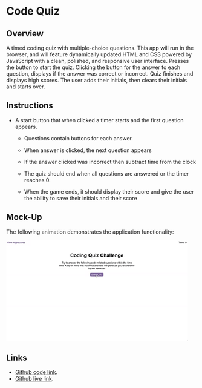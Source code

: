 # Code Quiz

## Overview

A timed coding quiz with multiple-choice questions. This app will run in the browser, and will feature dynamically updated HTML and CSS powered by JavaScript with a clean, polished, and responsive user interface. 
Presses the button to start the quiz. Clicking the button for the answer to each question, displays if the answer was correct or incorrect. Quiz finishes and displays high scores. The user adds their initials, then clears their initials and starts over.

## Instructions

* A start button that when clicked a timer starts and the first question appears.
 
  * Questions contain buttons for each answer.
  
  * When answer is clicked, the next question appears
  
  * If the answer clicked was incorrect then subtract time from the clock

  * The quiz should end when all questions are answered or the timer reaches 0.

  * When the game ends, it should display their score and give the user the ability to save their initials and their score

## Mock-Up

The following animation demonstrates the application functionality:

![Animation of code quiz. Presses button to start quiz. Clicks the button for the answer to each question, displays if answer was correct or incorrect. Quiz finishes and displays high scores. User adds their intials, then clears their intials and starts over.](./assets/08-web-apis-challenge-demo.gif)


## Links

- [Github code link](https://github.com/EmadSaeed2/coding-quiz).
- [Github live link](https://emadsaeed2.github.io/coding-quiz).

